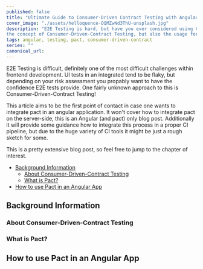 ```yaml
---
published: false
title: "Ultimate Guide to Consumer-Driven Contract Testing with Angular & Pact"
cover_image: "./assets/helloquence-OQMZwNd3ThU-unsplash.jpg"
description: "E2E Testing is hard, but have you ever considered using Consumer-Driven-Contract Testing? This article will elaborate
the concept of Consumer-Driven-Contract Testing, but also the usage for Angular Applications!"
tags: angular, testing, pact, consumer-driven-contract
series: ""
canonical_url:
---
```


E2E Testing is difficult, definitely one of the most difficult challenges within frontend development. UI tests in an integrated tend to be flaky, but depending on your risk assessment you propably want to have the confidence E2E tests provide. One fairly unknown approach to this is Consumer-Driven-Contract Testing!

This article aims to be the first point of contact in case one wants to integrate pact in an angular application. It won't cover how to integrate pact on the server-side, this is an Angular (and pact) only blog post. Additionally it will provide some guidance how to integrate this process in a proper CI pipeline, but due to the huge variety of CI tools it might be just a rough sketch for some.

This is a pretty extensive blog post, so feel free to jump to the chapter of interest.

- [Background Information](#Background-Information)
  - [About Consumer-Driven-Contract Testing](#About-Consumer-Driven-Contract-Testing)
  - [What is Pact?](#What-is-Pact?)
- [ How to use Pact in an Angular App](#How-to-use-Pact-in-an-Angular-App)

## Background Information

### About Consumer-Driven-Contract Testing

### What is Pact?

## How to use Pact in an Angular App

###
